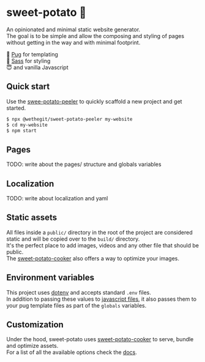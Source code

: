 # sweet-potato 🍠
An opinionated and minimal static website generator.  
The goal is to be simple and allow the composing and styling of pages without getting in the way and with minimal footprint.  

🐶    [Pug](https://pugjs.org/api/getting-started.html) for templating  
🎨    [Sass](https://sass-lang.com/) for styling  
😇    and vanilla Javascript

## Quick start
Use the [swee-potato-peeler](https://github.com/wethegit/sweet-potato/tree/main/peeler) to quickly scaffold a new project and get started.
```sh
$ npx @wethegit/sweet-potato-peeler my-website
$ cd my-website
$ npm start
```

## Pages
TODO: write about the pages/ structure and globals variables

## Localization
TODO: write about localization and yaml

## Static assets
All files inside a `public/` directory in the root of the project are considered static and will be copied over to the `build/` directory.  
It's the perfect place to add images, videos and any other file that should be public.  
The [sweet-potato-cooker](https://github.com/wethegit/sweet-potato/blob/main/cooker/README.md#compressing-and-optimizing-assets) also offers a way to optimize your images.  

## Environment variables
This project uses [dotenv](https://github.com/motdotla/dotenv) and accepts standard `.env` files.  
In addition to passing these values to [javascript files](https://esbuild.github.io/api/#define), it also passes them to your pug template files as part of the `globals` variables.  

## Customization
Under the hood, sweet-potato uses [sweet-potato-cooker](https://github.com/wethegit/sweet-potato/tree/main/cooker) to serve, bundle and optimize assets.  
For a list of all the available options check the [docs](https://github.com/wethegit/sweet-potato/tree/main/cooker#config).
